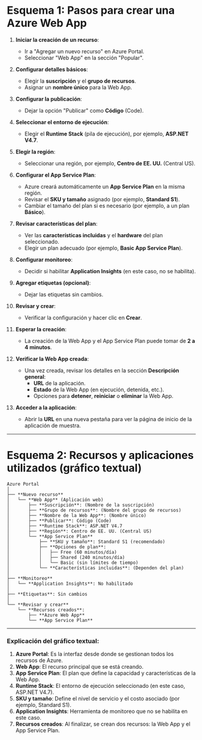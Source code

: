 # **Esquema 1: Pasos para crear una Azure Web App**

1. **Iniciar la creación de un recurso**:
   - Ir a "Agregar un nuevo recurso" en Azure Portal.
   - Seleccionar "Web App" en la sección "Popular".

2. **Configurar detalles básicos**:
   - Elegir la **suscripción** y el **grupo de recursos**.
   - Asignar un **nombre único** para la Web App.

3. **Configurar la publicación**:
   - Dejar la opción "Publicar" como **Código** (Code).

4. **Seleccionar el entorno de ejecución**:
   - Elegir el **Runtime Stack** (pila de ejecución), por ejemplo, **ASP.NET V4.7**.

5. **Elegir la región**:
   - Seleccionar una región, por ejemplo, **Centro de EE. UU.** (Central US).

6. **Configurar el App Service Plan**:
   - Azure creará automáticamente un **App Service Plan** en la misma región.
   - Revisar el **SKU y tamaño** asignado (por ejemplo, **Standard S1**).
   - Cambiar el tamaño del plan si es necesario (por ejemplo, a un plan **Básico**).

7. **Revisar características del plan**:
   - Ver las **características incluidas** y el **hardware** del plan seleccionado.
   - Elegir un plan adecuado (por ejemplo, **Basic App Service Plan**).

8. **Configurar monitoreo**:
   - Decidir si habilitar **Application Insights** (en este caso, no se habilita).

9. **Agregar etiquetas (opcional)**:
   - Dejar las etiquetas sin cambios.

10. **Revisar y crear**:
    - Verificar la configuración y hacer clic en **Crear**.

11. **Esperar la creación**:
    - La creación de la Web App y el App Service Plan puede tomar de **2 a 4 minutos**.

12. **Verificar la Web App creada**:
    - Una vez creada, revisar los detalles en la sección **Descripción general**:
      - **URL** de la aplicación.
      - **Estado** de la Web App (en ejecución, detenida, etc.).
      - Opciones para **detener**, **reiniciar** o **eliminar** la Web App.

13. **Acceder a la aplicación**:
    - Abrir la **URL** en una nueva pestaña para ver la página de inicio de la aplicación de muestra.

---

# **Esquema 2: Recursos y aplicaciones utilizados (gráfico textual)**

```
Azure Portal
│
├── **Nuevo recurso**
│   └── **Web App** (Aplicación web)
│       ├── **Suscripción**: (Nombre de la suscripción)
│       ├── **Grupo de recursos**: (Nombre del grupo de recursos)
│       ├── **Nombre de la Web App**: (Nombre único)
│       ├── **Publicar**: Código (Code)
│       ├── **Runtime Stack**: ASP.NET V4.7
│       ├── **Región**: Centro de EE. UU. (Central US)
│       └── **App Service Plan**
│           ├── **SKU y tamaño**: Standard S1 (recomendado)
│           ├── **Opciones de plan**:
│           │   ├── Free (60 minutos/día)
│           │   ├── Shared (240 minutos/día)
│           │   └── Basic (sin límites de tiempo)
│           └── **Características incluidas**: (Dependen del plan)
│
├── **Monitoreo**
│   └── **Application Insights**: No habilitado
│
├── **Etiquetas**: Sin cambios
│
└── **Revisar y crear**
    └── **Recursos creados**:
        ├── **Azure Web App**
        └── **App Service Plan**
```

---

### **Explicación del gráfico textual**:

1. **Azure Portal**: Es la interfaz desde donde se gestionan todos los recursos de Azure.
2. **Web App**: El recurso principal que se está creando.
3. **App Service Plan**: El plan que define la capacidad y características de la Web App.
4. **Runtime Stack**: El entorno de ejecución seleccionado (en este caso, ASP.NET V4.7).
5. **SKU y tamaño**: Define el nivel de servicio y el costo asociado (por ejemplo, Standard S1).
6. **Application Insights**: Herramienta de monitoreo que no se habilita en este caso.
7. **Recursos creados**: Al finalizar, se crean dos recursos: la Web App y el App Service Plan.
